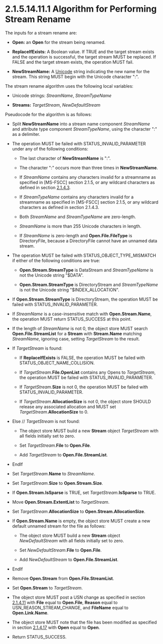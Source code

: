 <html dir="LTR" xmlns:mshelp="http://msdn.microsoft.com/mshelp" xmlns:ddue="http://ddue.schemas.microsoft.com/authoring/2003/5" xmlns:xlink="http://www.w3.org/1999/xlink" xmlns:tool="http://www.microsoft.com/tooltip">
    <head>
        <meta http-equiv="Content-Type" content="text/html; CHARSET=utf-8"></meta>
        <meta name="save" content="history"></meta>
        <title>2.1.5.14.11.1 Algorithm for Performing Stream Rename</title>
        <xml>
            <mshelp:toctitle title="2.1.5.14.11.1 Algorithm for Performing Stream Rename"></mshelp:toctitle>
            <mshelp:rltitle title="[MS-FSA]: Algorithm for Performing Stream Rename"></mshelp:rltitle>
            <mshelp:keyword index="A" term="78a9210c-d708-4793-86e7-3c7f9c51d17f"></mshelp:keyword>
            <mshelp:attr name="DCSext.ContentType" value="open specification"></mshelp:attr>
            <mshelp:attr name="AssetID" value="78a9210c-d708-4793-86e7-3c7f9c51d17f"></mshelp:attr>
            <mshelp:attr name="TopicType" value="kbRef"></mshelp:attr>
            <mshelp:attr name="DCSext.Title" value="[MS-FSA]: Algorithm for Performing Stream Rename" />
        </xml>
    </head>
    <body>
        <div id="header">
            <h1 class="heading">2.1.5.14.11.1 Algorithm for Performing Stream Rename</h1>
        </div>
        <div id="mainSection">
            <div id="mainBody">
                <div id="allHistory" class="saveHistory"></div>
                <div id="sectionSection0" class="section" name="collapseableSection">
                    

<p>The inputs for a stream rename are:</p>

<ul><li><p><span><span> 
</span></span><b>Open:</b> an <b>Open</b> for the stream being renamed.</p>

</li><li><p><span><span> 
</span></span><b>ReplaceIfExists:</b> A Boolean value. If TRUE and the target
stream exists and the operation is successful, the target stream MUST be
replaced. If FALSE and the target stream exists, the operation MUST fail.</p>

</li><li><p><span><span> 
</span></span><b>NewStreamName:</b> A <a href="682f0f59-385c-4351-b81a-3b234f53db03.md#gt_c305d0ab-8b94-461a-bd76-13b40cb8c4d8">Unicode</a> string indicating
the new name for the stream. This string MUST begin with the Unicode character
&quot;:&quot;.</p>

</li></ul><p>The stream rename algorithm uses the following local
variables:</p>

<ul><li><p><span><span> 
</span></span>Unicode strings: <i>StreamName</i>, <i>StreamTypeName</i></p>

</li><li><p><span><span> 
</span></span><b>Streams:</b> <i>TargetStream</i>, <i>NewDefaultStream</i></p>

</li></ul><p>Pseudocode for the algorithm is as follows:</p>

<ul><li><p><span><span> 
</span></span>Split <b>NewStreamName</b> into a stream name component <i>StreamName</i>
and attribute type component <i>StreamTypeName</i>, using the character
&quot;:&quot; as a delimiter.</p>

</li><li><p><span><span> 
</span></span>The operation MUST be failed with STATUS_INVALID_PARAMETER under
any of the following conditions:</p>

<ul><li><p><span><span>  </span></span>The
last character of <b>NewStreamName</b> is &quot;:&quot;.</p>

</li><li><p><span><span>  </span></span>The
character &quot;:&quot; occurs more than three times in <b>NewStreamName</b>.</p>

</li><li><p><span><span>  </span></span>If <i>StreamName</i>
contains any characters invalid for a streamname as specified in <mshelp:link keywords="efbfe127-73ad-4140-9967-ec6500e66d5e" tabindex="0">[MS-FSCC]</mshelp:link>
section <mshelp:link keywords="ffb795f3-027d-4a3c-997d-3085f2332f6f" tabindex="0">2.1.5</mshelp:link>,
or any wildcard characters as defined in section <a href="5d6afc6c-49f2-4fd6-8498-5ebda168772f.md">2.1.4.3</a>.</p>

</li><li><p><span><span>  </span></span>If <i>StreamTypeName</i>
contains any characters invalid for a streamname as specified in [MS-FSCC]
section 2.1.5, or any wildcard characters as defined in section 2.1.4.3.</p>

</li><li><p><span><span>  </span></span>Both
<i>StreamName</i> and <i>StreamTypeName</i> are zero-length.</p>

</li><li><p><span><span>  </span></span><i>StreamName</i>
is more than 255 Unicode characters in length.</p>

</li><li><p><span><span>  </span></span>If <i>StreamName</i>
is zero-length and <b>Open.File.FileType</b> is DirectoryFile, because a
DirectoryFile cannot have an unnamed data stream.</p>

</li></ul></li><li><p><span><span> 
</span></span>The operation MUST be failed with STATUS_OBJECT_TYPE_MISMATCH if
either of the following conditions are true:</p>

<ul><li><p><span><span>  </span></span><b>Open.Stream.StreamType</b>
is DataStream and <i>StreamTypeName</i> is not the Unicode string
&quot;$DATA&quot;.</p>

</li><li><p><span><span>  </span></span><b>Open.Stream.StreamType</b>
is DirectoryStream and <i>StreamTypeName</i> is not the Unicode string &quot;$INDEX_ALLOCATION&quot;.</p>

</li></ul></li><li><p><span><span> 
</span></span>If <b>Open.Stream.StreamType</b> is DirectoryStream, the
operation MUST be failed with STATUS_INVALID_PARAMETER.</p>

</li><li><p><span><span> 
</span></span>If <i>StreamName</i> is a case-insensitive match with <b>Open.Stream.Name</b>,
the operation MUST return STATUS_SUCCESS at this point.</p>

</li><li><p><span><span> 
</span></span>If the length of <i>StreamName</i> is not 0, the object store
MUST search <b>Open.File.StreamList</b> for a <b>Stream</b> with <b>Stream.Name</b>
matching <i>StreamName</i>, ignoring case, setting <i>TargetStream</i> to the
result.</p>

</li><li><p><span><span> 
</span></span>If <i>TargetStream</i> is found:</p>

<ul><li><p><span><span>  </span></span>If <b>ReplaceIfExists</b>
is FALSE, the operation MUST be failed with STATUS_OBJECT_NAME_COLLISION.</p>

</li><li><p><span><span>  </span></span>If <i>TargetStream</i>.<b>File.OpenList</b>
contains any Opens to <i>TargetStream</i>, the operation MUST be failed with
STATUS_INVALID_PARAMETER.</p>

</li><li><p><span><span>  </span></span>If <i>TargetStream</i>.<b>Size</b>
is not 0, the operation MUST be failed with STATUS_INVALID_PARAMETER.</p>

</li><li><p><span><span>  </span></span>If <i>TargetStream</i>.<b>AllocationSize</b>
is not 0, the object store SHOULD release any associated allocation and MUST
set <i>TargetStream</i>.<b>AllocationSize</b> to 0.</p>

</li></ul></li><li><p><span><span> 
</span></span>Else // <i>TargetStream</i> is not found:</p>

<ul><li><p><span><span>  </span></span>The
object store MUST build a new <b>Stream</b> object <i>TargetStream</i> with all
fields initially set to zero.</p>

</li><li><p><span><span>  </span></span>Set
<i>TargetStream</i>.<b>File</b> to <b>Open.File</b>.</p>

</li><li><p><span><span>  </span></span>Add
<i>TargetStream</i> to <b>Open.File.StreamList</b>.</p>

</li></ul></li><li><p><span><span> 
</span></span>EndIf</p>

</li><li><p><span><span> 
</span></span>Set <i>TargetStream</i>.<b>Name</b> to <i>StreamName</i>.</p>

</li><li><p><span><span> 
</span></span>Set <i>TargetStream</i>.<b>Size</b> to <b>Open.Stream.Size</b>.</p>

</li><li><p><span><span> 
</span></span>If <b>Open.Stream.IsSparse</b> is TRUE, set <i>TargetStream</i>.<b>IsSparse</b>
to TRUE.</p>

</li><li><p><span><span> 
</span></span>Move <b>Open.Stream.ExtentList</b> to <i>TargetStream</i>.</p>

</li><li><p><span><span> 
</span></span>Set <i>TargetStream</i>.<b>AllocationSize</b> to <b>Open.Stream.AllocationSize</b>.</p>

</li><li><p><span><span> 
</span></span>If <b>Open.Stream.Name</b> is empty, the object store MUST create
a new default unnamed stream for the file as follows:</p>

<ul><li><p><span><span>  </span></span>The
object store MUST build a new <b>Stream</b> object <i>NewDefaultStream</i> with
all fields initially set to zero.</p>

</li><li><p><span><span>  </span></span>Set
<i>NewDefaultStream</i>.<b>File</b> to <b>Open.File</b>.</p>

</li><li><p><span><span>  </span></span>Add
<i>NewDefaultStream</i> to <b>Open.File.StreamList</b>.</p>

</li></ul></li><li><p><span><span> 
</span></span>EndIf</p>

</li><li><p><span><span> 
</span></span>Remove <b>Open.Stream</b> from <b>Open.File.StreamList</b>.</p>

</li><li><p><span><span> 
</span></span>Set <b>Open.Stream</b> to <i>TargetStream</i>.</p>

</li><li><p><span><span> 
</span></span>The object store MUST post a USN change as specified in section <a href="2c897c5e-b29e-464d-825f-565ff587f7f1.md">2.1.4.11</a> with <b>File</b>
equal to <b>Open.File</b>, <b>Reason</b> equal to USN_REASON_STREAM_CHANGE, and
<b>FileName</b> equal to <b>Open.Link.Name</b>.</p>

</li><li><p><span><span> 
</span></span>The object store MUST note that the file has been modified as
specified in section <a href="75cdaba1-4401-4c53-b09c-69ba6cd50ce6.md">2.1.4.17</a>
with <b>Open</b> equal to <b>Open</b>.</p>

</li><li><p><span><span> 
</span></span>Return STATUS_SUCCESS.</p>

</li></ul>
                </div>
            </div>
        </div>
    </body>
</html>